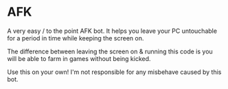 # AFK

A very easy / to the point AFK bot. It helps you leave your PC untouchable for a period in time while keeping the screen on.

The difference between leaving the screen on & running this code is you will be able to farm in games without being kicked.

Use this on your own! I'm not responsible for any misbehave caused by this bot.

